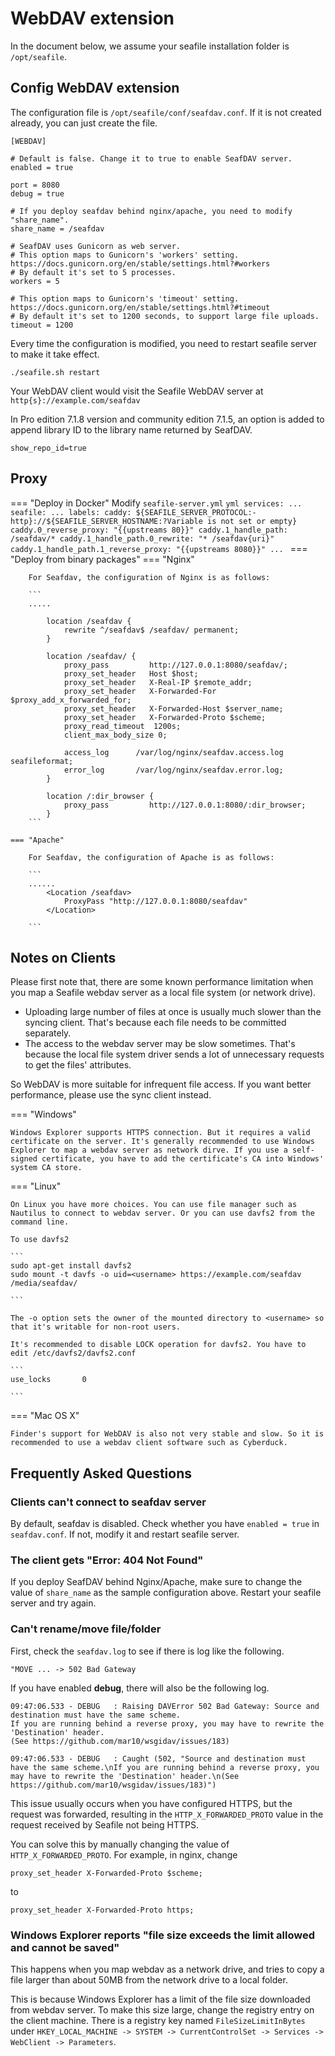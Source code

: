 # WebDAV extension

In the document below, we assume your seafile installation folder is `/opt/seafile`.

## Config WebDAV extension

The configuration file is `/opt/seafile/conf/seafdav.conf`. If it is not created already, you can just create the file.

```
[WEBDAV]

# Default is false. Change it to true to enable SeafDAV server.
enabled = true

port = 8080
debug = true

# If you deploy seafdav behind nginx/apache, you need to modify "share_name".
share_name = /seafdav

# SeafDAV uses Gunicorn as web server.
# This option maps to Gunicorn's 'workers' setting. https://docs.gunicorn.org/en/stable/settings.html?#workers
# By default it's set to 5 processes.
workers = 5

# This option maps to Gunicorn's 'timeout' setting. https://docs.gunicorn.org/en/stable/settings.html?#timeout
# By default it's set to 1200 seconds, to support large file uploads.
timeout = 1200
```

Every time the configuration is modified, you need to restart seafile server to make it take effect.

```
./seafile.sh restart

```

Your WebDAV client would visit the Seafile WebDAV server at `http{s}://example.com/seafdav`


In Pro edition 7.1.8 version and community edition 7.1.5, an option is added to append library ID to the library name returned by SeafDAV.

```
show_repo_id=true

```

## Proxy

=== "Deploy in Docker"
    Modify `seafile-server.yml`
    ```yml
    services:
        ...
        seafile:
            ...
            labels:
                caddy: ${SEAFILE_SERVER_PROTOCOL:-http}://${SEAFILE_SERVER_HOSTNAME:?Variable is not set or empty}
                caddy.0_reverse_proxy: "{{upstreams 80}}"
                caddy.1_handle_path: /seafdav/*
                caddy.1_handle_path.0_rewrite: "* /seafdav{uri}"
                caddy.1_handle_path.1_reverse_proxy: "{{upstreams 8080}}"
            ...
    ```
=== "Deploy from binary packages"
    === "Nginx"

        For Seafdav, the configuration of Nginx is as follows:

        ```
        .....

            location /seafdav {
                rewrite ^/seafdav$ /seafdav/ permanent;
            }

            location /seafdav/ {
                proxy_pass         http://127.0.0.1:8080/seafdav/;
                proxy_set_header   Host $host;
                proxy_set_header   X-Real-IP $remote_addr;
                proxy_set_header   X-Forwarded-For $proxy_add_x_forwarded_for;
                proxy_set_header   X-Forwarded-Host $server_name;
                proxy_set_header   X-Forwarded-Proto $scheme;
                proxy_read_timeout  1200s;
                client_max_body_size 0;
        ﻿
                access_log      /var/log/nginx/seafdav.access.log seafileformat;
                error_log       /var/log/nginx/seafdav.error.log;
            }

            location /:dir_browser {
                proxy_pass         http://127.0.0.1:8080/:dir_browser;
            }
        ```

    === "Apache"

        For Seafdav, the configuration of Apache is as follows:

        ```
        ......
            <Location /seafdav>
                ProxyPass "http://127.0.0.1:8080/seafdav"
            </Location>

        ```


## Notes on Clients

Please first note that, there are some known performance limitation when you map a Seafile webdav server as a local file system (or network drive).

* Uploading large number of files at once is usually much slower than the syncing client. That's because each file needs to be committed separately.
* The access to the webdav server may be slow sometimes. That's because the local file system driver sends a lot of unnecessary requests to get the files' attributes.

So WebDAV is more suitable for infrequent file access. If you want better performance, please use the sync client instead.

=== "Windows"

    Windows Explorer supports HTTPS connection. But it requires a valid certificate on the server. It's generally recommended to use Windows Explorer to map a webdav server as network dirve. If you use a self-signed certificate, you have to add the certificate's CA into Windows' system CA store.
=== "Linux"

    On Linux you have more choices. You can use file manager such as Nautilus to connect to webdav server. Or you can use davfs2 from the command line.

    To use davfs2

    ```
    sudo apt-get install davfs2
    sudo mount -t davfs -o uid=<username> https://example.com/seafdav /media/seafdav/

    ```

    The -o option sets the owner of the mounted directory to <username> so that it's writable for non-root users.

    It's recommended to disable LOCK operation for davfs2. You have to edit /etc/davfs2/davfs2.conf

    ```
    use_locks       0

    ```
=== "Mac OS X"

    Finder's support for WebDAV is also not very stable and slow. So it is recommended to use a webdav client software such as Cyberduck.

## Frequently Asked Questions

### Clients can't connect to seafdav server

By default, seafdav is disabled. Check whether you have `enabled = true` in `seafdav.conf`.
If not, modify it and restart seafile server.

### The client gets "Error: 404 Not Found"

If you deploy SeafDAV behind Nginx/Apache, make sure to change the value of `share_name` as the sample configuration above. Restart your seafile server and try again.

### Can't rename/move file/folder

First, check the `seafdav.log` to see if there is log like the following.
```
"MOVE ... -> 502 Bad Gateway
```

If you have enabled **debug**, there will also be the following log.
```
09:47:06.533 - DEBUG   : Raising DAVError 502 Bad Gateway: Source and destination must have the same scheme.
If you are running behind a reverse proxy, you may have to rewrite the 'Destination' header.
(See https://github.com/mar10/wsgidav/issues/183)

09:47:06.533 - DEBUG   : Caught (502, "Source and destination must have the same scheme.\nIf you are running behind a reverse proxy, you may have to rewrite the 'Destination' header.\n(See https://github.com/mar10/wsgidav/issues/183)")
```

This issue usually occurs when you have configured HTTPS, but the request was forwarded, resulting in the `HTTP_X_FORWARDED_PROTO` value in the request received by Seafile not being HTTPS.

You can solve this by manually changing the value of `HTTP_X_FORWARDED_PROTO`. For example, in nginx, change
```
proxy_set_header X-Forwarded-Proto $scheme;
```

to

```
proxy_set_header X-Forwarded-Proto https;
```

### Windows Explorer reports "file size exceeds the limit allowed and cannot be saved"

This happens when you map webdav as a network drive, and tries to copy a file larger than about 50MB from the network drive to a local folder.

This is because Windows Explorer has a limit of the file size downloaded from webdav server. To make this size large, change the registry entry on the client machine. There is a registry key named `FileSizeLimitInBytes` under `HKEY_LOCAL_MACHINE -> SYSTEM -> CurrentControlSet -> Services -> WebClient -> Parameters`.
